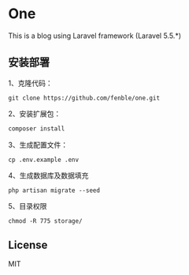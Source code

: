 # One
This is a blog using Laravel framework (Laravel 5.5.*)

## 安装部署
1、克隆代码：
```
git clone https://github.com/fenble/one.git
````
2、安装扩展包：
```bash
composer install
```

3、生成配置文件：
```
cp .env.example .env
```
4、生成数据库及数据填充
```
php artisan migrate --seed
```
5、目录权限
```
chmod -R 775 storage/
```

## License
MIT